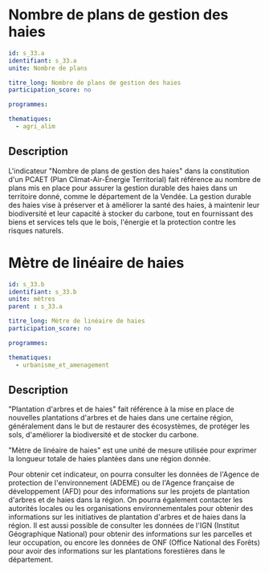 # Nombre de plans de gestion des haies

```yaml
id: s_33.a
identifiant: s_33.a
unite: Nombre de plans

titre_long: Nombre de plans de gestion des haies
participation_score: no

programmes:

thematiques:
  - agri_alim
```
## Description
L'indicateur "Nombre de plans de gestion des haies" dans la constitution d'un PCAET (Plan Climat-Air-Énergie Territorial) fait référence au nombre de plans mis en place pour assurer la gestion durable des haies dans un territoire donné, comme le département de la Vendée. La gestion durable des haies vise à préserver et à améliorer la santé des haies, à maintenir leur biodiversité et leur capacité à stocker du carbone, tout en fournissant des biens et services tels que le bois, l'énergie et la protection contre les risques naturels.

# Mètre de linéaire de haies

```yaml
id: s_33.b
identifiant: s_33.b
unite: mètres
parent : s_33.a

titre_long: Mètre de linéaire de haies
participation_score: no

programmes:

thematiques:
  - urbanisme_et_amenagement
```
## Description
"Plantation d'arbres et de haies" fait référence à la mise en place de nouvelles plantations d'arbres et de haies dans une certaine région, généralement dans le but de restaurer des écosystèmes, de protéger les sols, d'améliorer la biodiversité et de stocker du carbone.

"Mètre de linéaire de haies" est une unité de mesure utilisée pour exprimer la longueur totale de haies plantées dans une région donnée.

Pour obtenir cet indicateur, on pourra consulter les données de l'Agence de protection de l'environnement (ADEME) ou de l'Agence française de développement (AFD) pour des informations sur les projets de plantation d'arbres et de haies dans la région. On pourra également contacter les autorités locales ou les organisations environnementales pour obtenir des informations sur les initiatives de plantation d'arbres et de haies dans la région. Il est aussi possible de consulter les données de l'IGN (Institut Géographique National) pour obtenir des informations sur les parcelles et leur occupation, ou encore les données de ONF (Office National des Forêts) pour avoir des informations sur les plantations forestières dans le département.

